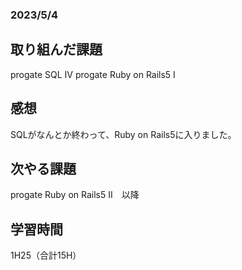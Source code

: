 ### 2023/5/4
## 取り組んだ課題
progate SQL IV
progate Ruby on Rails5 I
## 感想
SQLがなんとか終わって、Ruby on Rails5に入りました。

## 次やる課題
progate Ruby on Rails5 II　以降
## 学習時間
1H25（合計15H）
